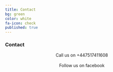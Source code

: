 ```yaml
---
title: Contact
bg: green
color: white
fa-icon: check
published: true
---
```


### Contact

<center><i class="fa fa-phone fa-3x"></i> Call us on +447517411608</center>
<br/> 
<center><a href="https://www.facebook.com/adivineservice"><i class="fa fa-facebook-square fa-3x"></i></a> Follow us on facebook</center>

